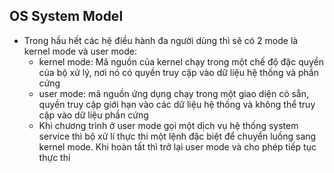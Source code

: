 ## OS System Model

* Trong hầu hết các hệ điều hành đa người dùng thì sẽ có 2 mode là kernel mode và user mode:
  * kernel mode: Mã nguồn của kernel chạy trong một chế độ đặc quyền của bộ xử lý, nơi nó có quyền truy cập vào dữ liệu hệ thống và phần cứng
  * user mode: mã nguồn ứng dụng chạy trong một giao diện có sẵn, quyền truy cập giới hạn vào các dữ liệu hệ thống và không thể truy cập vào dữ liệu phần cứng
  * Khi chương trình ở user mode gọi một dịch vụ hệ thống system service thì bộ xử lí thực thi một lệnh đặc biệt để chuyển luồng sang kernel mode. Khi hoàn tất thì trở lại user mode và cho phép tiếp tục thực thi

## 

